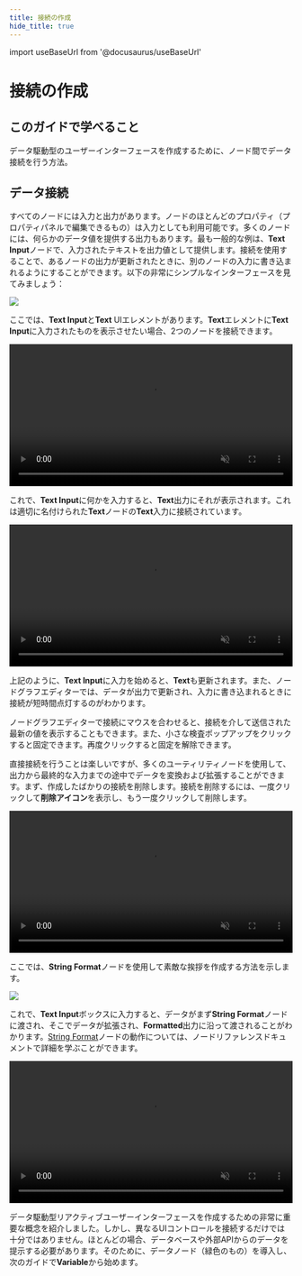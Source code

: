 ```yaml
---
title: 接続の作成
hide_title: true
---
```

import useBaseUrl from '@docusaurus/useBaseUrl'

# 接続の作成

## このガイドで学べること

データ駆動型のユーザーインターフェースを作成するために、ノード間でデータ接続を行う方法。

## データ接続

すべてのノードには入力と出力があります。ノードのほとんどのプロパティ（プロパティパネルで編集できるもの）は入力としても利用可能です。多くのノードには、何らかのデータ値を提供する出力もあります。最も一般的な例は、**Text Input**ノードで、入力されたテキストを出力値として提供します。接続を使用することで、あるノードの出力が更新されたときに、別のノードの入力に書き込まれるようにすることができます。以下の非常にシンプルなインターフェースを見てみましょう：

<div className="ndl-image-with-background xl">

![](/docs/guides/data/making-connections/making-connections-ui.png)

</div>

ここでは、**Text Input**と**Text** UIエレメントがあります。**Text**エレメントに**Text Input**に入力されたものを表示させたい場合、2つのノードを接続できます。

<div className="ndl-image-with-background xl">
    <video width="100%" autoPlay muted loop src={useBaseUrl("/docs/guides/data/making-connections/making-connection.mp4")}/>
</div>

これで、**Text Input**に何かを入力すると、**Text**出力にそれが表示されます。これは適切に名付けられた**Text**ノードの**Text**入力に接続されています。

<div className="ndl-image-with-background xl">
    <video width="100%" autoPlay muted loop src={useBaseUrl("/docs/guides/data/making-connections/testing-connection.mp4")}/>
</div>

上記のように、**Text Input**に入力を始めると、**Text**も更新されます。また、ノードグラフエディターでは、データが出力で更新され、入力に書き込まれるときに接続が短時間点灯するのがわかります。

ノードグラフエディターで接続にマウスを合わせると、接続を介して送信された最新の値を表示することもできます。また、小さな検査ポップアップをクリックすると固定できます。再度クリックすると固定を解除できます。

直接接続を行うことは楽しいですが、多くのユーティリティノードを使用して、出力から最終的な入力までの途中でデータを変換および拡張することができます。まず、作成したばかりの接続を削除します。接続を削除するには、一度クリックして**削除アイコン**を表示し、もう一度クリックして削除します。

<div className="ndl-image-with-background xl">
    <video width="100%" autoPlay muted loop src={useBaseUrl("/docs/guides/data/making-connections/delete-connection.mp4")}/>
</div>

ここでは、**String Format**ノードを使用して素敵な挨拶を作成する方法を示します。

<div className="ndl-image-with-background xl">

![](/docs/guides/data/making-connections/string-format.png)

</div>

これで、**Text Input**ボックスに入力すると、データがまず**String Format**ノードに渡され、そこでデータが拡張され、**Formatted**出力に沿って渡されることがわかります。[String Format](/nodes/string-manipulation/string-format)ノードの動作については、ノードリファレンスドキュメントで詳細を学ぶことができます。

<div className="ndl-image-with-background xl">
    <video width="100%" autoPlay muted loop src={useBaseUrl("/docs/guides/data/making-connections/testing-connection-2.mp4")}/>
</div>

データ駆動型リアクティブユーザーインターフェースを作成するための非常に重要な概念を紹介しました。しかし、異なるUIコントロールを接続するだけでは十分ではありません。ほとんどの場合、データベースや外部APIからのデータを提示する必要があります。そのために、データノード（緑色のもの）を導入し、次のガイドで**Variable**から始めます。